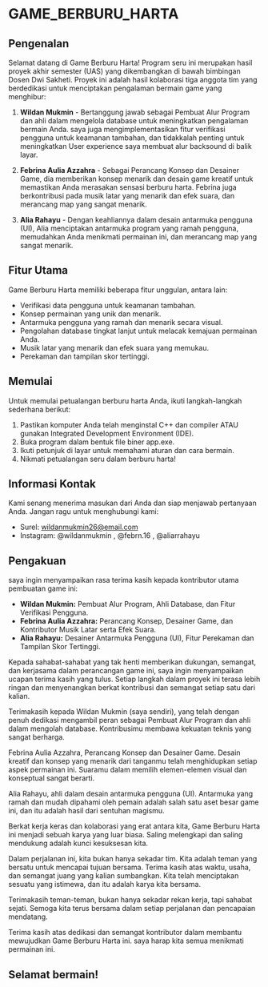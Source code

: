 # GAME_BERBURU_HARTA

## Pengenalan

Selamat datang di Game Berburu Harta! Program seru ini merupakan hasil proyek akhir semester (UAS) yang dikembangkan di bawah bimbingan Dosen Dwi Sakheti. Proyek ini adalah hasil kolaborasi tiga anggota tim yang berdedikasi untuk menciptakan pengalaman bermain game yang menghibur:

1. **Wildan Mukmin** - Bertanggung jawab sebagai Pembuat Alur Program dan ahli dalam mengelola database untuk meningkatkan pengalaman bermain Anda. saya juga mengimplementasikan fitur verifikasi pengguna untuk keamanan tambahan, dan tidakkalah penting untuk meningkatkan User experience saya membuat alur backsound di balik layar.

2. **Febrina Aulia Azzahra** - Sebagai Perancang Konsep dan Desainer Game, dia memberikan konsep menarik dan desain game kreatif untuk memastikan Anda merasakan sensasi berburu harta. Febrina juga berkontribusi pada musik latar yang menarik dan efek suara, dan merancang map yang sangat menarik.

3. **Alia Rahayu** - Dengan keahliannya dalam desain antarmuka pengguna (UI), Alia menciptakan antarmuka program yang ramah pengguna, memudahkan Anda menikmati permainan ini, dan merancang map yang sangat menarik.

## Fitur Utama

Game Berburu Harta memiliki beberapa fitur unggulan, antara lain:

-   Verifikasi data pengguna untuk keamanan tambahan.
-   Konsep permainan yang unik dan menarik.
-   Antarmuka pengguna yang ramah dan menarik secara visual.
-   Pengolahan database tingkat lanjut untuk melacak kemajuan permainan Anda.
-   Musik latar yang menarik dan efek suara yang memukau.
-   Perekaman dan tampilan skor tertinggi.

## Memulai

Untuk memulai petualangan berburu harta Anda, ikuti langkah-langkah sederhana berikut:

1. Pastikan komputer Anda telah menginstal C++ dan compiler ATAU gunakan Integrated Development Environment (IDE).
2. Buka program dalam bentuk file biner app.exe.
3. Ikuti petunjuk di layar untuk memahami aturan dan cara bermain.
4. Nikmati petualangan seru dalam berburu harta!

## Informasi Kontak

Kami senang menerima masukan dari Anda dan siap menjawab pertanyaan Anda. Jangan ragu untuk menghubungi kami:

-   Surel: wildanmukmin26@email.com
-   Instagram: @wildanmukmin , @febrn.16 , @aliarrahayu

## Pengakuan

saya ingin menyampaikan rasa terima kasih kepada kontributor utama pembuatan game ini:

-   **Wildan Mukmin:** Pembuat Alur Program, Ahli Database, dan Fitur Verifikasi Pengguna.
-   **Febrina Aulia Azzahra:** Perancang Konsep, Desainer Game, dan Kontributor Musik Latar serta Efek Suara.
-   **Alia Rahayu:** Desainer Antarmuka Pengguna (UI), Fitur Perekaman dan Tampilan Skor Tertinggi.

Kepada sahabat-sahabat yang tak henti memberikan dukungan, semangat, dan kerjasama dalam perancangan game ini, saya ingin menyampaikan ucapan terima kasih yang tulus. Setiap langkah dalam proyek ini terasa lebih ringan dan menyenangkan berkat kontribusi dan semangat setiap satu dari kalian.

Terimakasih kepada Wildan Mukmin (saya sendiri), yang telah dengan penuh dedikasi mengambil peran sebagai Pembuat Alur Program dan ahli dalam mengolah database. Kontribusimu membawa kekuatan teknis yang sangat berharga.

Febrina Aulia Azzahra, Perancang Konsep dan Desainer Game. Desain kreatif dan konsep yang menarik dari tanganmu telah menghidupkan setiap aspek permainan ini. Suaramu dalam memilih elemen-elemen visual dan konseptual sangat berarti.

Alia Rahayu, ahli dalam desain antarmuka pengguna (UI). Antarmuka yang ramah dan mudah dipahami oleh pemain adalah salah satu aset besar game ini, dan itu adalah hasil dari sentuhan magismu.

Berkat kerja keras dan kolaborasi yang erat antara kita, Game Berburu Harta ini menjadi sebuah karya yang luar biasa. Saling melengkapi dan saling mendukung adalah kunci kesuksesan kita.

Dalam perjalanan ini, kita bukan hanya sekadar tim. Kita adalah teman yang bersatu untuk mencapai tujuan bersama. Terima kasih atas waktu, usaha, dan semangat juang yang kalian sumbangkan. Kita telah menciptakan sesuatu yang istimewa, dan itu adalah karya kita bersama.

Terimakasih teman-teman, bukan hanya sekadar rekan kerja, tapi sahabat sejati. Semoga kita terus bersama dalam setiap perjalanan dan pencapaian mendatang.

Terima kasih atas dedikasi dan semangat kontributor dalam membantu mewujudkan Game Berburu Harta ini. saya harap kita semua menikmati permainan ini.

## Selamat bermain!
